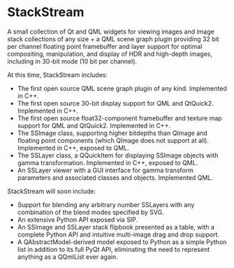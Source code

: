 # StackStream
A small collection of Qt and QML widgets for viewing images and image stack collections of any size + a QML scene graph plugin providing 32 bit per channel floating point framebuffer and layer support for optimal compositing, manipulation, and display of HDR and high-depth images, including in 30-bit mode (10 bit per channel).

At this time, StackStream includes:

* The first open source QML scene graph plugin of any kind.  Implemented in C++.
* The first open source 30-bit display support for QML and QtQuick2.  Implemented in C++.
* The first open source float32-component framebuffer and texture map support for QML and QtQuick2.  Implemented in C++.
* The SSImage class, supporting higher bitdepths than QImage and floating point components (which QImage does not support at all).  Implemented in C++, exposed to QML.
* The SSLayer class, a QQuickItem for displaying SSImage objects with gamma transformation.  Implemented in C++, exposed to QML.
* An SSLayer viewer with a GUI interface for gamma transform parameters and associated classes and objects.  Implemented QML.

StackStream will soon include:

* Support for blending any arbitrary number SSLayers with any combination of the blend modes specified by SVG.
* An extensive Python API exposed via SIP.
* An SSImage and SSLayer stack flipbook presented as a table, with a complete Python API and intuitive multi-image drag and drop support.
* A QAbstractModel-derived model exposed to Python as a simple Python list in addition to its full PyQt API, eliminating the need to represent anything as a QQmlList ever again.
